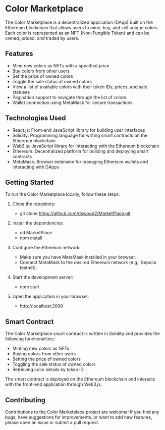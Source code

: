 # Color Marketplace

The Color Marketplace is a decentralized application (DApp) built on the Ethereum blockchain that allows users to mine, buy, and sell unique colors. Each color is represented as an NFT (Non-Fungible Token) and can be owned, priced, and traded by users.

## Features

- Mine new colors as NFTs with a specified price
- Buy colors from other users
- Set the price of owned colors
- Toggle the sale status of owned colors
- View a list of available colors with their token IDs, prices, and sale statuses
- Pagination support to navigate through the list of colors
- Wallet connection using MetaMask for secure transactions

## Technologies Used

- React.js: Front-end JavaScript library for building user interfaces
- Solidity: Programming language for writing smart contracts on the Ethereum blockchain
- Web3.js: JavaScript library for interacting with the Ethereum blockchain
- Ethereum: Decentralized platform for building and deploying smart contracts
- MetaMask: Browser extension for managing Ethereum wallets and interacting with DApps

## Getting Started

To run the Color Marketplace locally, follow these steps:

1. Clone the repository:
   
   - git clone https://github.com/dswood2/MarketPlace.git
     
3. Install the dependencies:
   
   - cd MarketPlace
   - npm install
     
5. Configure the Ethereum network:

   - Make sure you have MetaMask installed in your browser.
   - Connect MetaMask to the desired Ethereum network (e.g., Sepolia testnet).

4. Start the development server:

   - npm start

5. Open the application in your browser:

   - http://localhost:3000

## Smart Contract

The Color Marketplace smart contract is written in Solidity and provides the following functionalities:

- Minting new colors as NFTs
- Buying colors from other users
- Setting the price of owned colors
- Toggling the sale status of owned colors
- Retrieving color details by token ID

The smart contract is deployed on the Ethereum blockchain and interacts with the front-end application through Web3.js.

## Contributing

Contributions to the Color Marketplace project are welcome! If you find any bugs, have suggestions for improvements, or want to add new features, please open an issue or submit a pull request.

